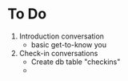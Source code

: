 # To Do

1. Introduction conversation
    - basic get-to-know you
2. Check-in conversations
    - Create db table "checkins"
    - 